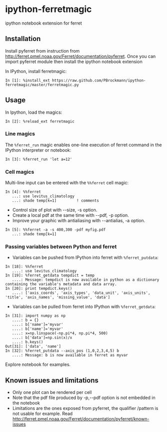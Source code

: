 ipython-ferretmagic
===================

ipython notebook extension for ferret

## Installation

Install pyferret from instruction from http://ferret.pmel.noaa.gov/Ferret/documentation/pyferret.
Once you can import pyferret module then install the ipython notebook extension 

In IPython, install ferretmagic:

    In [1]: %install_ext https://raw.github.com/PBrockmann/ipython-ferretmagic/master/ferretmagic.py
    
## Usage

In Ipython, load the magics:

    In [2]: %reload_ext ferretmagic
   
### Line magics

The `%ferret_run` magic enables one-line execution of ferret command in the IPython interpreter or notebook:

```
In [3]: %ferret_run 'let a=12'
```

### Cell magics

Multi-line input can be entered with the `%%ferret` cell magic:

```
In [4]: %%ferret
   ...: use levitus_climatology
   ...: shade temp[k=1]			! comments
```

* Control size of plot with --size, -s option.
* Create a local pdf at the same time with --pdf, -p option.
* Improve your graphic with antialiasing with --antialias, -a option.

```
In [5]: %%ferret -a -s 400,300 -pdf myfig.pdf
   ...: shade temp[k=1]			
```

### Passing variables between Python and ferret 

* Variables can be pushed from IPython into ferret with `%ferret_putdata`:

```
In [18]: %%ferret
   ....: use levitus_climatology
In [19]: %ferret_getdata tempdict = temp
   ....: Message: tempdict is now available in python as a dictionary containing the variable's metadata and data array.
In [20]: print tempdict.keys()
   ....: ['axis_coords', 'axis_types', 'data_unit', 'axis_units', 'title', 'axis_names', 'missing_value', 'data']
```

* Variables can be pulled from ferret into IPython with `%ferret_getdata`:

```
In [31]: import numpy as np
   ....: b = {}
   ....: b['name']='myvar'
   ....: b['name']='myvar'
   ....: x=np.linspace(-np.pi*4, np.pi*4, 500)
   ....: b['data']=np.sin(x)/x
   ....: b.keys()
Out[31]: ['data', 'name']
In [32]: %ferret_putdata --axis_pos (1,0,2,3,4,5) b
   ....: Message: b is now available in ferret as myvar
```

Explore notebook for examples.

## Known issues and limitations

* Only one plot can be rendered per cell
* Note that the pdf file produced by -p,--pdf option is not embedded in the notebook
* Limitations are the ones exposed from pyferret, the qualifier /pattern is not usable for example. Read http://ferret.pmel.noaa.gov/Ferret/documentation/pyferret/known-issues

